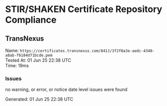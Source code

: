 # STIR/SHAKEN Certificate Repository Compliance

## TransNexus

Name: `https://certificates.transnexus.com/841J/3f2f0a3e-aedc-4340-a8ab-f6184d71bcde.pem`\
Tested At: 01 Jun 25 22:38 UTC\
Time: 19ms

### Issues

no warning, or error, or notice date level issues were found

Generated: 01 Jun 25 22:38 UTC